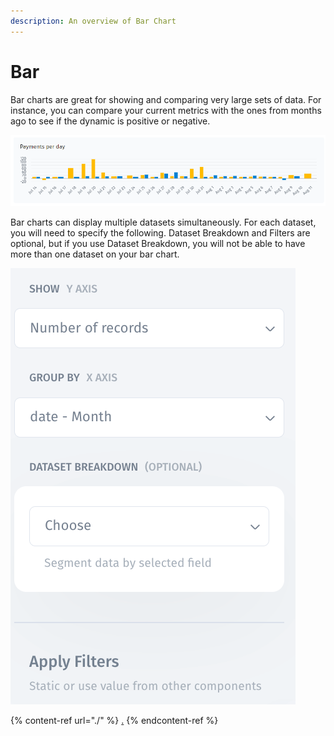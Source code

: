 ```yaml
---
description: An overview of Bar Chart
---
```


# Bar

Bar charts are great for showing and comparing very large sets of data. For instance, you can compare your current metrics with the ones from months ago to see if the dynamic is positive or negative.

![](<../../../.gitbook/assets/image (679).png>)

Bar charts can display multiple datasets simultaneously. For each dataset, you will need to specify the following. Dataset Breakdown and Filters are optional, but if you use Dataset Breakdown, you will not be able to have more than one dataset on your bar chart.

![](<../../../.gitbook/assets/image (20).png>)

{% content-ref url="./" %}
[.](./)
{% endcontent-ref %}
